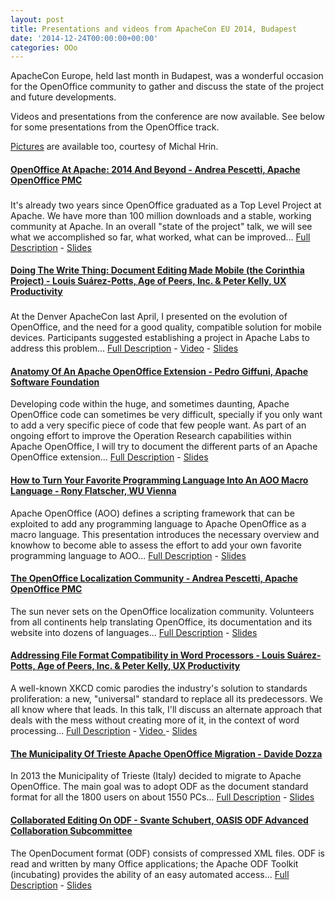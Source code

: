 ```yaml
---
layout: post
title: Presentations and videos from ApacheCon EU 2014, Budapest
date: '2014-12-24T00:00:00+00:00'
categories: OOo
---
```

<div id="2014-11-18" class="sched-container-header"> 
    <div class="sched-container-dates"> 
      <p>ApacheCon Europe, held last month in Budapest, was a wonderful occasion for the OpenOffice community to gather and discuss the state of the project and future developments.</p> 
      <p>Videos and presentations from the conference are now available. See below for some presentations from the OpenOffice track.</p> 
      <p><a href="https://www.flickr.com/photos/101590593@N06/">Pictures</a> are available too, courtesy of Michal Hrin.<br /></p> 
    </div> 
  </div> 
  <div class="sched-container-top"> </div> 
  <p> </p> 
  <div class="sched-container"> 
    <div class="sched-container-inner"> 
      <h4><span class="event ev_22  ev_22_sub_3"><a id="ce134654825821a2a38e60a55e4ace3f" class="name" href="http://apacheconeu2014.sched.org/event/ce134654825821a2a38e60a55e4ace3f">OpenOffice At Apache: 2014 And Beyond - Andrea Pescetti, Apache OpenOffice PMC </a></span> </h4> 
      <h3> </h3> 
      <p><strong></strong>  It's already two years since OpenOffice graduated as a
 Top Level Project at Apache. We have more than 100 million downloads 
and a stable, working community at Apache. In an overall &quot;state of the 
project&quot; talk, we will see what we accomplished so far, what worked, 
what can be improved... <a href="http://apacheconeu2014.sched.org/event/ce134654825821a2a38e60a55e4ace3f#">Full Description</a> - <a href="http://events.linuxfoundation.org/events/apachecon-europe/program/slides">Slides </a></p> 
      <p> </p> 
      <p> </p> 
    </div> 
  </div><span class="event ev_3  ev_3_sub_3"></span> 
  <div class="sched-container"> 
    <div class="sched-container-inner"> </div> 
  </div> 
  <h4><span class="event ev_3  ev_3_sub_3"><a id="100a43058a4f90f92f59d8d08f071f7b" class="name" href="http://apacheconeu2014.sched.org/event/100a43058a4f90f92f59d8d08f071f7b">Doing The Write Thing: Document Editing Made Mobile (the Corinthia Project) - Louis Suárez-Potts, Age of Peers, Inc. &amp; Peter Kelly, UX Productivity </a></span> </h4> 
  <h3> </h3> 
  <div class="sched-container"> </div> 
  <div class="sched-container"> 
    <div class="sched-container-inner"> 
      <p><strong></strong>  At the Denver ApacheCon last April, I presented on 
the evolution of OpenOffice, and the need for a good quality, compatible
 solution for mobile devices. Participants suggested establishing a project in Apache Labs to address this problem... <a href="http://apacheconeu2014.sched.org/event/100a43058a4f90f92f59d8d08f071f7b#">Full Description</a> - <a href="https://www.youtube.com/watch?v=SoXyh2FuiJs">Video</a> - <a href="http://events.linuxfoundation.org/events/apachecon-europe/program/slides">Slides </a></p> 
      <h4><span class="event ev_11  ev_11_sub_2"><a id="78068627f4b308890259642839ccb5a1" class="name" href="http://apacheconeu2014.sched.org/event/78068627f4b308890259642839ccb5a1">Anatomy Of An Apache OpenOffice Extension - Pedro Giffuni, Apache Software Foundation </a></span> </h4> 
      <p><strong></strong>  Developing code within the huge, and sometimes 
daunting, Apache OpenOffice code can sometimes be very difficult, 
specially if you only want to add a very specific piece of code that few
 people want. As part of an ongoing effort to improve the Operation
 Research capabilities within Apache OpenOffice, I will try to document 
the different parts of an Apache OpenOffice extension... <a href="http://apacheconeu2014.sched.org/event/78068627f4b308890259642839ccb5a1#">Full Description</a> - <a href="http://events.linuxfoundation.org/events/apachecon-europe/program/slides">Slides </a></p> 
      <p> </p> 
      <p> </p> 
      <div class="sched-container"> </div> <span class="event ev_3  ev_3_sub_3"></span><span class="event ev_11  ev_11_sub_3"></span> 
      <h4><span class="event ev_22  ev_22_sub_2"><a id="2f33824d27c87ceaca381424b58ba058" class="name" href="http://apacheconeu2014.sched.org/event/2f33824d27c87ceaca381424b58ba058"><span class="event ev_11  ev_11_sub_3"></span></a><a id="1c222793d0ccec33cca892f8b68078f7" class="name" href="http://apacheconeu2014.sched.org/event/1c222793d0ccec33cca892f8b68078f7">How to Turn Your Favorite Programming Language Into An AOO Macro Language - Rony Flatscher, WU Vienna </a></span> </h4> 
      <p><strong></strong>  Apache OpenOffice (AOO) defines a scripting framework
 that can be exploited to add any programming language to Apache 
OpenOffice as a macro language. This presentation introduces the 
necessary overview and knowhow to become able to assess the effort to 
add your own favorite programming language to AOO... <a href="http://apacheconeu2014.sched.org/event/1c222793d0ccec33cca892f8b68078f7#">Full Description</a> - <a href="http://events.linuxfoundation.org/events/apachecon-europe/program/slides">Slides </a></p> 
      <div class="sched-container-bottom"> </div> 
      <p> </p><span class="event ev_11  ev_11_sub_1"></span> 
      <p><span class="event ev_22  ev_22_sub_2"></span> </p> 
      <h4><span class="event ev_11  ev_11_sub_2"><a id="3577e116098675c503e8dbe046b2b818" class="name" href="http://apacheconeu2014.sched.org/event/3577e116098675c503e8dbe046b2b818">The OpenOffice Localization Community - Andrea Pescetti, Apache OpenOffice PMC</a></span></h4> 
      <p><strong></strong>  The sun never sets on the OpenOffice localization 
community. Volunteers from all continents help translating OpenOffice, 
its documentation and its website into dozens of languages... <a href="http://apacheconeu2014.sched.org/event/3577e116098675c503e8dbe046b2b818#">Full Description</a> - <a href="http://events.linuxfoundation.org/events/apachecon-europe/program/slides">Slides </a></p> 
      <p> </p> 
      <div class="sched-container"> </div> 
      <p> </p> <span class="event ev_11  ev_11_sub_1"></span> <span class="event ev_22  ev_22_sub_3"></span> 
      <h4><span class="event ev_22  ev_22_sub_2"><a id="2f33824d27c87ceaca381424b58ba058" class="name" href="http://apacheconeu2014.sched.org/event/2f33824d27c87ceaca381424b58ba058">Addressing
 File Format Compatibility in Word Processors - Louis Suárez-Potts, Age 
of Peers, Inc. &amp; Peter Kelly, UX Productivity </a></span></h4> 
      <p>A well-known XKCD comic parodies the industry's solution to standards 
proliferation: a new, &quot;universal&quot; standard to replace all its 
predecessors. We all know where that leads. In this talk, I'll discuss 
an alternate approach that deals with the mess without creating more of 
it, in the context of word processing... <a href="http://apacheconeu2014.sched.org/event/2f33824d27c87ceaca381424b58ba058#">Full Description</a> - <a href="https://www.youtube.com/watch?v=1tUAoEyY9eo">Video </a> - <a href="http://events.linuxfoundation.org/events/apachecon-europe/program/slides">Slides </a></p> 
      <h4><span class="event ev_22  ev_22_sub_3"><a id="0673f3d878e2f2e6e9339642e55fa2cc" class="name" href="http://apacheconeu2014.sched.org/event/0673f3d878e2f2e6e9339642e55fa2cc">The Municipality Of Trieste Apache OpenOffice Migration - Davide Dozza </a></span></h4> 
      <p><strong></strong>  In 2013 the Municipality of Trieste (Italy) decided 
to migrate to Apache OpenOffice. The main goal was to adopt ODF as the 
document standard format for all the 1800 users on about 1550 PCs... <a href="http://apacheconeu2014.sched.org/event/0673f3d878e2f2e6e9339642e55fa2cc#">Full Description</a> - <a href="http://events.linuxfoundation.org/events/apachecon-europe/program/slides">Slides </a></p> 
      <div class="sched-container"> 
        <div class="sched-container-inner"> </div> 
      </div> 
      <h4> <span class="event ev_11  ev_11_sub_2"></span><span class="event ev_11  ev_11_sub_3"></span><span class="event ev_11  ev_11_sub_1"><a id="8e9ce88108c8680b66a9e5dc52085882" class="name" href="http://apacheconeu2014.sched.org/event/8e9ce88108c8680b66a9e5dc52085882">Collaborated Editing On ODF - Svante Schubert, OASIS ODF Advanced Collaboration Subcommittee </a></span></h4> 
      <p>The OpenDocument format (ODF) consists of compressed XML 
files. ODF is read and written by many Office applications; the Apache 
ODF Toolkit (incubating) provides the ability of an easy automated 
access... <a href="http://apacheconeu2014.sched.org/event/8e9ce88108c8680b66a9e5dc52085882#">Full Description</a> - <a href="http://events.linuxfoundation.org/events/apachecon-europe/program/slides">Slides </a><br /></p> 
    </div> 
  </div>
